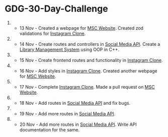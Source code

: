# GDG-30-Day-Challenge

1. - 13 Nov - Created a webpage for [MSC Website](https://github.com/tejasnasa/MSCMSIT). Created zod validations for [Instagram Clone](https://github.com/tejasnasa/instagram-pern-clone).
2. - 14 Nov - Create routes and controllers in [Social Media API](https://github.com/tejasnasa/social-media-api). Create a [Library Management System](https://github.com/tejasnasa/library-management-oop) using OOP in C++.
3. - 15 Nov - Create frontend routes and functionality in [Instagram Clone](https://github.com/tejasnasa/instagram-pern-clone).
4. - 16 Nov - Add styles in [Instagram Clone](https://github.com/tejasnasa/instagram-pern-clone). Created another webpage for [MSC Website](https://github.com/tejasnasa/MSCMSIT).
5. - 17 Nov - Complete [Instagram Clone](https://github.com/tejasnasa/instagram-pern-clone). Made a pull request on [MSC Website](https://github.com/tejasnasa/MSCMSIT).
6. - 18 Nov - Add routes in [Social Media API](https://github.com/tejasnasa/social-media-api) and fix bugs.
7. - 19 Nov - Add more routes in [Social Media API](https://github.com/tejasnasa/social-media-api).
8. - 20 Nov - Add more routes in [Social Media API](https://github.com/tejasnasa/social-media-api). Write API documentation for the same.
